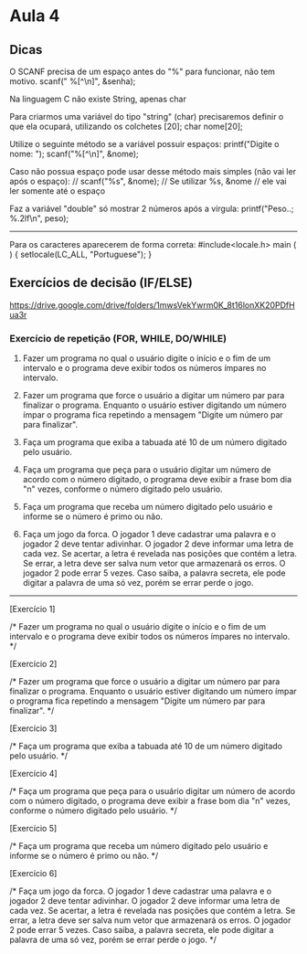 # Aula 4
## Dicas
O SCANF precisa de um espaço antes do "%" para funcionar, não tem motivo.
 scanf(" %[^\n]", &senha);

Na linguagem C não existe String, apenas char

Para criarmos uma variável do tipo "string" (char) precisaremos definir o que ela ocupará, utilizando os colchetes [20];
char nome[20];

Utilize o seguinte método se a variável possuir espaços: 
printf("Digite o nome: ");
scanf("%[^\n]", &nome);

Caso não possua espaço pode usar desse método mais simples (não vai ler após o espaço):
// scanf("%s", &nome);
// Se utilizar %s, &nome
// ele vai ler somente até o espaço

Faz a variável "double" só mostrar 2 números após a vírgula:
printf("Peso..; %.2lf\n", peso);

---

Para os caracteres aparecerem de forma correta:
#include<locale.h>
main ( ) {
    setlocale(LC_ALL, "Portuguese");
}

## Exercícios de decisão (IF/ELSE)

https://drive.google.com/drive/folders/1mwsVekYwrm0K_8t16lonXK20PDfHua3r

### Exercício de repetição (FOR, WHILE, DO/WHILE)

1) Fazer um programa no qual o usuário digite o início e o fim de um intervalo e o programa deve exibir todos os números ímpares no intervalo.

2) Fazer um programa que force o usuário a digitar um número par para finalizar o programa. Enquanto o usuário estiver digitando um número ímpar o programa fica repetindo a mensagem "Digite um número par para finalizar".

3) Faça um programa que exiba a tabuada até 10 de um número digitado pelo usuário.

4) Faça um programa que peça para o usuário digitar um número de acordo com o número digitado, o programa deve exibir a frase bom dia "n" vezes, conforme o número digitado pelo usuário.

5) Faça um programa que receba um número digitado pelo usuário e informe se o número é primo ou não.

6) Faça um jogo da forca. O jogador 1 deve cadastrar uma palavra e o jogador 2 deve tentar adivinhar. O jogador 2 deve informar uma letra de cada vez. Se acertar, a letra é revelada nas posições que contém a letra. Se errar, a letra deve ser salva num vetor que armazenará os erros. O jogador 2 pode errar 5 vezes. Caso saiba, a palavra secreta, ele pode digitar a palavra de uma só vez, porém se errar perde o jogo.

---

[Exercício 1]

/*
Fazer um programa no qual o usuário digite o início
e o fim de um intervalo e o programa deve exibir todos
 os números ímpares no intervalo.
*/


[Exercício 2]

/*
Fazer um programa que force o usuário a digitar um número par
para finalizar o programa. Enquanto o usuário estiver digitando
um número ímpar o programa fica repetindo a mensagem "Digite um
número par para finalizar".
*/


[Exercício 3]

/*
Faça um programa que exiba a tabuada até 10
de um número digitado pelo usuário.
*/


[Exercício 4]

/*
Faça um programa que peça para o usuário digitar um número
 de acordo com o número digitado, o programa deve exibir a
 frase bom dia "n" vezes, conforme o número digitado pelo usuário.
*/


[Exercício 5]

/*
Faça um programa que receba um número digitado pelo
usuário e informe se o número é primo ou não.
*/

[Exercício 6]

/*
Faça um jogo da forca. O jogador 1 deve cadastrar uma palavra e o
jogador 2 deve tentar adivinhar. O jogador 2 deve informar uma letra
de cada vez. Se acertar, a letra é revelada nas posições que contém a
letra. Se errar, a letra deve ser salva num vetor que armazenará os erros.
O jogador 2 pode errar 5 vezes. Caso saiba, a palavra secreta, ele pode
digitar a palavra de uma só vez, porém se errar perde o jogo.
*/
